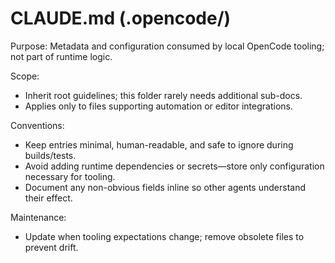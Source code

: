 # CLAUDE.md (.opencode/)

Purpose: Metadata and configuration consumed by local OpenCode tooling; not part of runtime logic.

Scope:
- Inherit root guidelines; this folder rarely needs additional sub-docs.
- Applies only to files supporting automation or editor integrations.

Conventions:
- Keep entries minimal, human-readable, and safe to ignore during builds/tests.
- Avoid adding runtime dependencies or secrets—store only configuration necessary for tooling.
- Document any non-obvious fields inline so other agents understand their effect.

Maintenance:
- Update when tooling expectations change; remove obsolete files to prevent drift.
